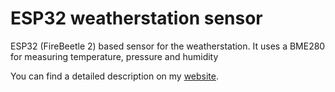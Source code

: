# ESP32 weatherstation sensor

ESP32 (FireBeetle 2) based sensor for the weatherstation. It uses a BME280 for measuring temperature, pressure and humidity


You can find a detailed description on my [website](https://www.haraldkreuzer.net/en/news/build-your-own-raspberry-pi-weather-station-weather-forecast-and-esp32-wireless-sensors).
